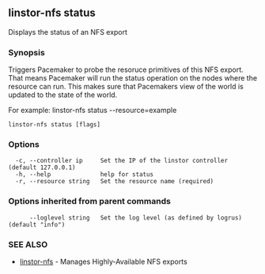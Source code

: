 ## linstor-nfs status

Displays the status of an NFS export

### Synopsis

Triggers Pacemaker to probe the resoruce primitives of this NFS export.
That means Pacemaker will run the status operation on the nodes where the
resource can run.
This makes sure that Pacemakers view of the world is updated to the state
of the world.

For example:
linstor-nfs status --resource=example

```
linstor-nfs status [flags]
```

### Options

```
  -c, --controller ip     Set the IP of the linstor controller (default 127.0.0.1)
  -h, --help              help for status
  -r, --resource string   Set the resource name (required)
```

### Options inherited from parent commands

```
      --loglevel string   Set the log level (as defined by logrus) (default "info")
```

### SEE ALSO

* [linstor-nfs](linstor-nfs.md)	 - Manages Highly-Available NFS exports

